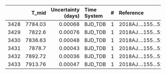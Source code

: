 |      |   T_mid |   Uncertainty (days) | Time System   |   # | Reference           |
|-----:|--------:|---------------------:|:--------------|----:|:--------------------|
| 3428 | 7784.03 |              0.00068 | BJD_TDB       |   1 | 2018AJ....155...52A |
| 3429 | 7822.6  |              0.00076 | BJD_TDB       |   1 | 2018AJ....155...52A |
| 3430 | 7836.63 |              0.00048 | BJD_TDB       |   1 | 2018AJ....155...52A |
| 3431 | 7878.7  |              0.00043 | BJD_TDB       |   1 | 2018AJ....155...52A |
| 3432 | 7892.72 |              0.00036 | BJD_TDB       |   1 | 2018AJ....155...52A |
| 3433 | 7913.76 |              0.00047 | BJD_TDB       |   1 | 2018AJ....155...52A |